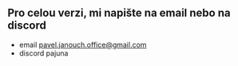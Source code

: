 ## Pro celou verzi, mi napište na email nebo na discord

- email       pavel.janouch.office@gmail.com
- discord     pajuna
